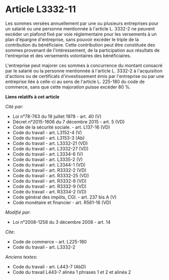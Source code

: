 # Article L3332-11

Les sommes versées annuellement par une ou plusieurs entreprises pour un salarié ou une personne mentionnée à l'article L.
3332-2 ne peuvent excéder un plafond fixé par voie réglementaire pour les versements à un plan d'épargne d'entreprise, sans
pouvoir excéder le triple de la contribution du bénéficiaire. Cette contribution peut être constituée des sommes provenant de
l'intéressement, de la participation aux résultats de l'entreprise et des versements volontaires des bénéficiaires. 

L'entreprise peut majorer ces sommes à concurrence du montant consacré par le salarié ou la personne mentionnée à l'article
L. 3332-2 à l'acquisition d'actions ou de certificats d'investissement émis par l'entreprise ou par une entreprise liée à
celle-ci au sens de l'article L. 225-180 du code de commerce, sans que cette majoration puisse excéder 80 %.

**Liens relatifs à cet article**

_Cité par_:

  - Loi n°78-763 du 19 juillet 1978 - art. 40 (V)
  - Décret n°2015-1606 du 7 décembre 2015 - art. 5 (VD)
  - Code de la sécurité sociale. - art. L137-16 (VD)
  - Code du travail - art. L3152-4 (V)
  - Code du travail - art. L3153-3 (Ab)
  - Code du travail - art. L3332-21 (VD)
  - Code du travail - art. L3332-27 (VD)
  - Code du travail - art. L3334-6 (V)
  - Code du travail - art. L3335-2 (V)
  - Code du travail - art. L3344-1 (VD)
  - Code du travail - art. R3332-2 (VD)
  - Code du travail - art. R3332-25 (VD)
  - Code du travail - art. R3332-8 (VD)
  - Code du travail - art. R3332-9 (VD)
  - Code du travail - art. R3334-2 (VD)
  - Code général des impôts, CGI. - art. 237 bis A (V)
  - Code monétaire et financier - art. R561-16 (VD)

_Modifié par_:

  - Loi n°2008-1258 du 3 décembre 2008 - art. 14

_Cite_:

  - Code de commerce - art. L225-180
  - Code du travail - art. L3332-2

_Anciens textes_:

  - Code du travail - art. L443-7 (AbD)
  - Code du travail L443-7 alinéa 1 phrases 1 et 2 et alinéa 2
